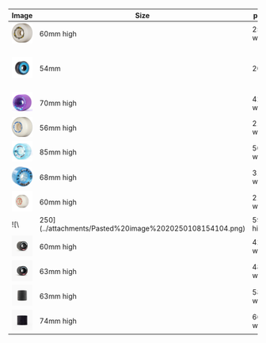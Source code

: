 
| Image                                                      | Size                                                     | patch     | Brand          | Name                             | Durometer | width  |      |
| ---------------------------------------------------------- | -------------------------------------------------------- | --------- | -------------- | -------------------------------- | --------- | ------ | ---- |
| ![250](../attachments/Pasted%20image%2020250112162858.png) | 60mm high                                                | 25 wide   | Powell Peralta | Dragon Formula                   | 88a       | 40     |      |
| ![250](../attachments/Pasted%20image%2020250113200219.png) | 54mm                                                     | 20.2      | Spitfire       | Formula Four Conical OG Fireball | 99a       | 32.2   |      |
| ![250](../attachments/Pasted%20image%2020250108152812.png) | 70mm high                                                | 42 wide   | Orangatang     | Stimulus                         | 83a       | ??mm   |      |
| ![250](../attachments/Pasted%20image%2020250108153417.png) | 56mm high                                                | 21 wide   | Powell Peralta | Nano Cubics                      | 97a       | 37mm   |      |
| ![250](../attachments/Pasted%20image%2020250108162102.png) | 85mm high                                                | 50 wide   | Seismic        | Speed Vents                      | 75a       | 52mm   |      |
| ![250](../attachments/Pasted%20image%2020250108153747.png) | 68mm high                                                | 31 wide   | Seismic        | Tantrums                         | 81a       | 43mm   |      |
| ![250](../attachments/Pasted%20image%2020250108161117.png) | 60mm high                                                | 21.5 wide | Powell Peralta | Nano Cubics                      | 93a       | 38mm   |      |
| ![\\                                                       | 250](../attachments/Pasted%20image%2020250108154104.png) | 59mm high | 36 wide        | Powell Peralta                   | G-slides  | 85a    | 44mm |
| ![250](../attachments/Pasted%20image%2020250108154950.png) | 60mm high                                                | 42 wide   | Landyachtz     | Chubby Hawgs                     | 78a       | 45mm   |      |
| ![250](../attachments/Pasted%20image%2020250108154934.png) | 63mm high                                                | 48 wide   | Landyachtz     | Fatty Hawgs                      | 78a       | 54mm   |      |
| ![250](../attachments/Pasted%20image%2020250108160127.png) | 63mm high                                                | 58 wide   | Landyachtz     | Doozies                          | 78a       | 64mm   |      |
| ![250](../attachments/Pasted%20image%2020250108160502.png) | 74mm high                                                | 66.5 wide | Landyachtz     | Plow King GT                     | 76a       | 66.5mm |      |
  